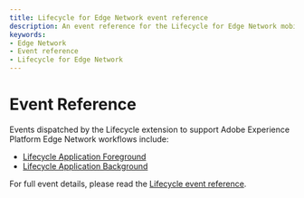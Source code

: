 ```yaml
---
title: Lifecycle for Edge Network event reference
description: An event reference for the Lifecycle for Edge Network mobile extension.
keywords:
- Edge Network
- Event reference
- Lifecycle for Edge Network
---
```


# Event Reference

Events dispatched by the Lifecycle extension to support Adobe Experience Platform Edge Network workflows include:

* [Lifecycle Application Foreground](../../home/base-extensions/mobile-core/lifecycle/event-reference.md#lifecycle-application-foreground)
* [Lifecycle Application Background](../../home/base-extensions/mobile-core/lifecycle/event-reference.md#lifecycle-application-background)

For full event details, please read the [Lifecycle event reference](../../home/base-extensions/mobile-core/lifecycle/event-reference.md).
